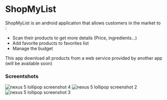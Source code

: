 # ShopMyList
ShopMyList is an android application that allows customers in the market to :
- Scan their products to get more details (Price, ingredients...)
- Add favorite products to favorites list
- Manage the budget

This app download all products from a web service provided by another app (will be available soon)

### Screentshots
![nexus 5 lollipop screenshot 4](https://cloud.githubusercontent.com/assets/6730912/11747481/c18d860c-a023-11e5-8d0b-4748cd4e7866.png)
![nexus 5 lollipop screenshot 2](https://cloud.githubusercontent.com/assets/6730912/11747522/fce03524-a023-11e5-8231-95f7d09b781f.png)
![nexus 5 lollipop screenshot 3](https://cloud.githubusercontent.com/assets/6730912/11747817/9ac00052-a025-11e5-9c5a-26f059a945ff.png)


